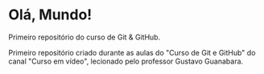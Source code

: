 # Olá, Mundo!
 Primeiro repositório do curso de Git & GitHub.

 Primeiro repositório criado durante as aulas do "Curso de Git e GitHub" do canal "Curso em vídeo", lecionado pelo professor Gustavo Guanabara.
